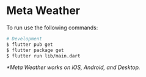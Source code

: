 # Meta Weather



To run  use the following commands:

```sh
# Development
$ flutter pub get
$ flutter package get
$ flutter run lib/main.dart
```

_\*Meta Weather works on iOS, Android, and Desktop._

